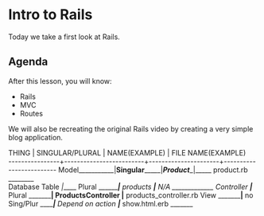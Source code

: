 # Intro to Rails

Today we take a first look at Rails.

## Agenda
After this lesson, you will know:

  * Rails
  * MVC
  * Routes

We will also be recreating the original Rails video by creating a very simple blog application.


THING           |     SINGULAR/PLURAL     |     NAME(EXAMPLE)    |   FILE NAME(EXAMPLE)    
----------------+-------------------------+----------------------+-------------------------
Model___________|______Singular___________|_______Product________|_____ product.rb ________  
Database Table _|_____ Plural ____________|_____ products _______|_______ N/A _____________
Controller _____|______ Plural ___________|__ ProductsController |__ products_controller.rb
View ___________|____ no Sing/Plur _______|__ Depend on action __|___ show.html.erb _______

